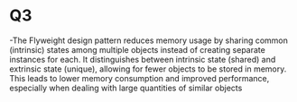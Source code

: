 # Q3
-The Flyweight design pattern reduces memory usage by sharing common (intrinsic) states among multiple objects instead of creating separate instances for each. It distinguishes between intrinsic state (shared) and extrinsic state (unique), allowing for fewer objects to be stored in memory. This leads to lower memory consumption and improved performance, especially when dealing with large quantities of similar objects
